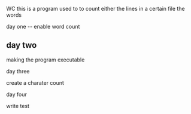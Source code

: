 WC
this is a program used to to count either the lines in a certain file
the words

day one 
-- enable word count

day two
--
 making the program executable

 day three

 create a charater count

 day four

 write test
 